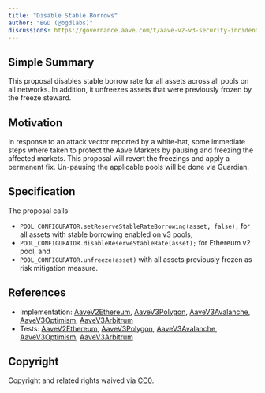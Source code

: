 ```yaml
---
title: "Disable Stable Borrows"
author: "BGD (@bgdlabs)"
discussions: https://governance.aave.com/t/aave-v2-v3-security-incident-04-11-2023/15335
---
```


## Simple Summary

This proposal disables stable borrow rate for all assets across all pools on all networks.
In addition, it unfreezes assets that were previously frozen by the freeze steward.

## Motivation

In response to an attack vector reported by a white-hat, some immediate steps where taken to protect the Aave Markets by
pausing and freezing the affected markets.
This proposal will revert the freezings and apply a permanent fix. Un-pausing the applicable pools will be done via Guardian.

## Specification

The proposal calls

- `POOL_CONFIGURATOR.setReserveStableRateBorrowing(asset, false);` for all assets with stable borrowing enabled on v3 pools,
- `POOL_CONFIGURATOR.disableReserveStableRate(asset);` for Ethereum v2 pool, and
- `POOL_CONFIGURATOR.unfreeze(asset)` with all assets previously frozen as risk mitigation measure.

## References

- Implementation: [AaveV2Ethereum](https://github.com/bgd-labs/aave-proposals-v3/blob/3fb43d535c708cc836c2a4a75a3d36eb2ce9a698/src/20231104_Multi_Disable_Stable_Borrows/AaveV2Ethereum_Disable_Stable_Borrows_20231104.sol), [AaveV3Polygon](https://github.com/bgd-labs/aave-proposals-v3/blob/3fb43d535c708cc836c2a4a75a3d36eb2ce9a698/src/20231104_Multi_Disable_Stable_Borrows/AaveV3Polygon_Disable_Stable_Borrows_20231104.sol), [AaveV3Avalanche](https://github.com/bgd-labs/aave-proposals-v3/blob/3fb43d535c708cc836c2a4a75a3d36eb2ce9a698/src/20231104_Multi_Disable_Stable_Borrows/AaveV3Avalanche_Disable_Stable_Borrows_20231104.sol), [AaveV3Optimism](https://github.com/bgd-labs/aave-proposals-v3/blob/3fb43d535c708cc836c2a4a75a3d36eb2ce9a698/src/20231104_Multi_Disable_Stable_Borrows/AaveV3Optimism_Disable_Stable_Borrows_20231104.sol), [AaveV3Arbitrum](https://github.com/bgd-labs/aave-proposals-v3/blob/3fb43d535c708cc836c2a4a75a3d36eb2ce9a698/src/20231104_Multi_Disable_Stable_Borrows/AaveV3Arbitrum_Disable_Stable_Borrows_20231104.sol)
- Tests: [AaveV2Ethereum](https://github.com/bgd-labs/aave-proposals-v3/blob/3fb43d535c708cc836c2a4a75a3d36eb2ce9a698/src/20231104_Multi_Disable_Stable_Borrows/AaveV2Ethereum_Disable_Stable_Borrows_20231104.t.sol), [AaveV3Polygon](https://github.com/bgd-labs/aave-proposals-v3/blob/3fb43d535c708cc836c2a4a75a3d36eb2ce9a698/src/20231104_Multi_Disable_Stable_Borrows/AaveV3Polygon_Disable_Stable_Borrows_20231104.t.sol), [AaveV3Avalanche](https://github.com/bgd-labs/aave-proposals-v3/blob/3fb43d535c708cc836c2a4a75a3d36eb2ce9a698/src/20231104_Multi_Disable_Stable_Borrows/AaveV3Avalanche_Disable_Stable_Borrows_20231104.t.sol), [AaveV3Optimism](https://github.com/bgd-labs/aave-proposals-v3/blob/3fb43d535c708cc836c2a4a75a3d36eb2ce9a698/src/20231104_Multi_Disable_Stable_Borrows/AaveV3Optimism_Disable_Stable_Borrows_20231104.t.sol), [AaveV3Arbitrum](https://github.com/bgd-labs/aave-proposals-v3/blob/3fb43d535c708cc836c2a4a75a3d36eb2ce9a698/src/20231104_Multi_Disable_Stable_Borrows/AaveV3Arbitrum_Disable_Stable_Borrows_20231104.t.sol)

## Copyright

Copyright and related rights waived via [CC0](https://creativecommons.org/publicdomain/zero/1.0/).
